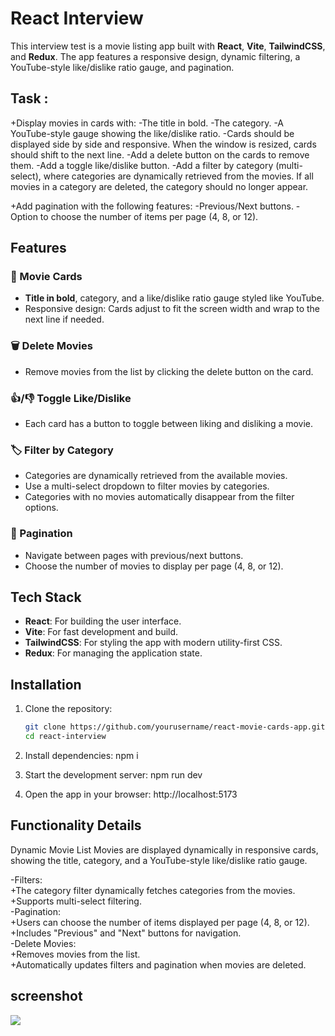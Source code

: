 # React Interview 

This interview test is a movie listing app built with **React**, **Vite**, **TailwindCSS**, and **Redux**. The app features a responsive design, dynamic filtering, a YouTube-style like/dislike ratio gauge, and pagination.

## Task :
+Display movies in cards with:
  -The title in bold.
  -The category.
  -A YouTube-style gauge showing the like/dislike ratio.
  -Cards should be displayed side by side and responsive. When the window is resized, cards should shift to the next line.
  -Add a delete button on the cards to remove them.
  -Add a toggle like/dislike button.
  -Add a filter by category (multi-select), where categories are dynamically retrieved from the movies. If all movies in a category are deleted, the category should no longer appear.

+Add pagination with the following features:
  -Previous/Next buttons.
  -Option to choose the number of items per page (4, 8, or 12).

## Features  

### 🎥 Movie Cards
- **Title in bold**, category, and a like/dislike ratio gauge styled like YouTube.  
- Responsive design: Cards adjust to fit the screen width and wrap to the next line if needed.  

### 🗑️ Delete Movies
- Remove movies from the list by clicking the delete button on the card.  

### 👍/👎 Toggle Like/Dislike
- Each card has a button to toggle between liking and disliking a movie.  

### 🏷️ Filter by Category
- Categories are dynamically retrieved from the available movies.  
- Use a multi-select dropdown to filter movies by categories.  
- Categories with no movies automatically disappear from the filter options.  

### 📄 Pagination
- Navigate between pages with previous/next buttons.  
- Choose the number of movies to display per page (4, 8, or 12).  

## Tech Stack  
- **React**: For building the user interface.  
- **Vite**: For fast development and build.  
- **TailwindCSS**: For styling the app with modern utility-first CSS.  
- **Redux**: For managing the application state.  

## Installation  

1. Clone the repository:  
   ```bash
   git clone https://github.com/yourusername/react-movie-cards-app.git
   cd react-interview
   
2. Install dependencies:
   npm i

3. Start the development server:
   npm run dev

4. Open the app in your browser:
   http://localhost:5173

## Functionality Details
Dynamic Movie List
Movies are displayed dynamically in responsive cards, showing the title, category, and a YouTube-style like/dislike ratio gauge.

-Filters: <br/>
+The category filter dynamically fetches categories from the movies.<br/>
+Supports multi-select filtering.<br/>
-Pagination: <br/>
+Users can choose the number of items displayed per page (4, 8, or 12).<br/>
+Includes "Previous" and "Next" buttons for navigation.<br/>
-Delete Movies: <br/>
+Removes movies from the list.<br/>
+Automatically updates filters and pagination when movies are deleted.<br/>

## screenshot
<img src='https://github.com/user-attachments/assets/95b36b51-8584-4ccf-9003-322dd2ec1d1f'/>


